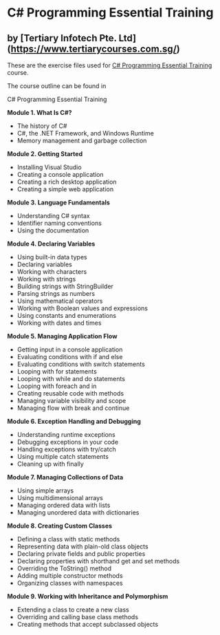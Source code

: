 # C# Programming Essential Training
## by [Tertiary Infotech Pte. Ltd] (https://www.tertiarycourses.com.sg/)

These are the exercise files used for [C# Programming Essential Training](https://www.tertiarycourses.com.sg/c-sharp-essential-training-in-singapore.html) course. 

The course outline can be found in 

C# Programming Essential Training

<p><strong>Module 1. What Is C#?</strong></p>
<ul>
<li>The history of C#</li>
<li>C#, the .NET Framework, and Windows Runtime</li>
<li>Memory management and garbage collection</li>
</ul>
<p><strong>Module 2. Getting Started</strong></p>
<ul>
<li>Installing Visual Studio</li>
<li>Creating a console application</li>
<li>Creating a rich desktop application</li>
<li>Creating a simple web application</li>
</ul>
<p><strong>Module 3. Language Fundamentals</strong></p>
<ul>
<li>Understanding C# syntax</li>
<li>Identifier naming conventions</li>
<li>Using the documentation</li>
</ul>
<p><strong>Module 4. Declaring Variables</strong></p>
<ul>
<li>Using built-in data types</li>
<li>Declaring variables</li>
<li>Working with characters</li>
<li>Working with strings</li>
<li>Building strings with StringBuilder</li>
<li>Parsing strings as numbers</li>
<li>Using mathematical operators</li>
<li>Working with Boolean values and expressions</li>
<li>Using constants and enumerations</li>
<li>Working with dates and times</li>
</ul>
<p><strong>Module 5. Managing Application Flow</strong></p>
<ul>
<li>Getting input in a console application</li>
<li>Evaluating conditions with if and else</li>
<li>Evaluating conditions with switch statements</li>
<li>Looping with for statements</li>
<li>Looping with while and do statements</li>
<li>Looping with foreach and in</li>
<li>Creating reusable code with methods</li>
<li>Managing variable visibility and scope</li>
<li>Managing flow with break and continue</li>
</ul>
<p><strong>Module 6. Exception Handling and Debugging</strong></p>
<ul>
<li>Understanding runtime exceptions</li>
<li>Debugging exceptions in your code</li>
<li>Handling exceptions with try/catch</li>
<li>Using multiple catch statements</li>
<li>Cleaning up with finally</li>
</ul>
<p><strong>Module 7. Managing Collections of Data</strong></p>
<ul>
<li>Using simple arrays</li>
<li>Using multidimensional arrays</li>
<li>Managing ordered data with lists</li>
<li>Managing unordered data with dictionaries</li>
</ul>
<p><strong>Module 8. Creating Custom Classes</strong></p>
<ul>
<li>Defining a class with static methods</li>
<li>Representing data with plain-old class objects</li>
<li>Declaring private fields and public properties</li>
<li>Declaring properties with shorthand get and set methods</li>
<li>Overriding the ToString() method</li>
<li>Adding multiple constructor methods</li>
<li>Organizing classes with namespaces</li>
</ul>
<p><strong>Module 9. Working with Inheritance and Polymorphism</strong></p>
<ul>
<li>Extending a class to create a new class</li>
<li>Overriding and calling base class methods</li>
<li>Creating methods that accept subclassed objects</li>
</ul>


